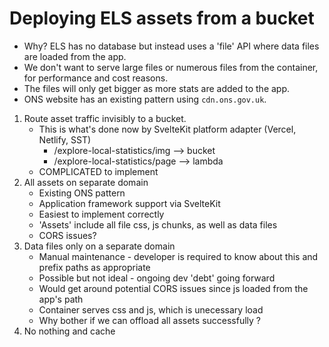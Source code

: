 # Deploying ELS assets from a bucket

- Why? ELS has no database but instead uses a 'file' API where data files are loaded from the app.
- We don't want to serve large files or numerous files from the container, for performance and cost reasons.
- The files will only get bigger as more stats are added to the app.
- ONS website has an existing pattern using `cdn.ons.gov.uk`.

1. Route asset traffic invisibly to a bucket.
   - This is what's done now by SvelteKit platform adapter (Vercel, Netlify, SST)
     - /explore-local-statistics/img --> bucket
     - /explore-local-statistics/page --> lambda
   - COMPLICATED to implement
2. All assets on separate domain
   - Existing ONS pattern
   - Application framework support via SvelteKit
   - Easiest to implement correctly
   - 'Assets' include all file css, js chunks, as well as data files
   - CORS issues?
3. Data files only on a separate domain
   - Manual maintenance - developer is required to know about this and prefix paths as appropriate
   - Possible but not ideal - ongoing dev 'debt' going forward
   - Would get around potential CORS issues since js loaded from the app's path
   - Container serves css and js, which is unecessary load
   - Why bother if we can offload all assets successfully ?
4. No nothing and cache
